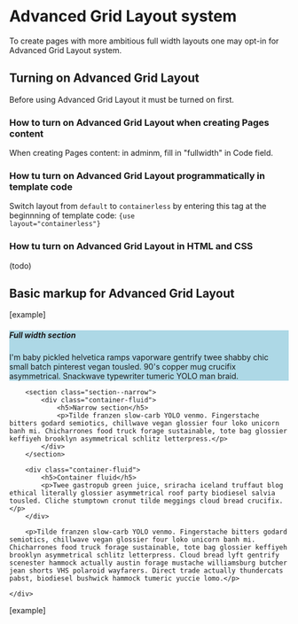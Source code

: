 Advanced Grid Layout system
===========================

To create pages with more ambitious full width layouts one may opt-in for Advanced Grid Layout system.

## Turning on Advanced Grid Layout

Before using Advanced Grid Layout it must be turned on first.

### How to turn on Advanced Grid Layout when creating Pages content

When creating Pages content: in adminm, fill in "fullwidth" in Code field.

### How tu turn on Advanced Grid Layout programmatically in template code

Switch layout from <code>default</code> to <code>containerless</code> by entering this tag at the beginnning of template code:
<code>{use layout="containerless"}
</code>

### How tu turn on Advanced Grid Layout in HTML and CSS

(todo)

## Basic markup for Advanced Grid Layout

[example]
<div class="body--fullwidth">
	<div class="content-main">
		<section class="section--fullwidth" style="background-color: lightblue">
			<div class="container-fluid">
				<h5>Full width section</h5>
				<p>I'm baby pickled helvetica ramps vaporware gentrify twee shabby chic small batch pinterest vegan tousled. 90's copper mug crucifix asymmetrical. Snackwave typewriter tumeric YOLO man braid.</p>
			</div>
		</section>
		
		<section class="section--narrow">
			<div class="container-fluid">
				<h5>Narrow section</h5>
				<p>Tilde franzen slow-carb YOLO venmo. Fingerstache bitters godard semiotics, chillwave vegan glossier four loko unicorn banh mi. Chicharrones food truck forage sustainable, tote bag glossier keffiyeh brooklyn asymmetrical schlitz letterpress.</p>
			</div>
		</section>
		
		<div class="container-fluid">
			<h5>Container fluid</h5>
			<p>Twee gastropub green juice, sriracha iceland truffaut blog ethical literally glossier asymmetrical roof party biodiesel salvia tousled. Cliche stumptown cronut tilde meggings cloud bread crucifix.</p>
		</div>
		
		<p>Tilde franzen slow-carb YOLO venmo. Fingerstache bitters godard semiotics, chillwave vegan glossier four loko unicorn banh mi. Chicharrones food truck forage sustainable, tote bag glossier keffiyeh brooklyn asymmetrical schlitz letterpress. Cloud bread lyft gentrify scenester hammock actually austin forage mustache williamsburg butcher jean shorts VHS polaroid wayfarers. Direct trade actually thundercats pabst, biodiesel bushwick hammock tumeric yuccie lomo.</p>
		
	</div>
	
</div>
[example]